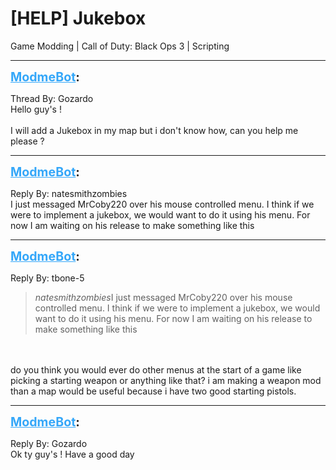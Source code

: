 # [HELP] Jukebox
Game Modding | Call of Duty: Black Ops 3 | Scripting

---
<strong style="font-size: 1.4em;"><span style="text-decoration: underline;text-decoration-color: #34a7f9;"><span style="color:#34a7f9;">ModmeBot</span></span>:</strong>

<p>Thread By: Gozardo<br />Hello guy&#39;s !<br /><br />I will add a Jukebox in my map but i don&#39;t know how, can you help me please ?</p>

---
<strong style="font-size: 1.4em;"><span style="text-decoration: underline;text-decoration-color: #34a7f9;"><span style="color:#34a7f9;">ModmeBot</span></span>:</strong>

<p>Reply By: natesmithzombies<br />I just messaged MrCoby220 over his mouse controlled menu. I think if we were to implement a jukebox, we would want to do it using his menu. For now I am waiting on his release to make something like this</p>

---
<strong style="font-size: 1.4em;"><span style="text-decoration: underline;text-decoration-color: #34a7f9;"><span style="color:#34a7f9;">ModmeBot</span></span>:</strong>

<p>Reply By: tbone-5<br /><blockquote><em>natesmithzombies</em>I just messaged MrCoby220 over his mouse controlled menu. I think if we were to implement a jukebox, we would want to do it using his menu. For now I am waiting on his release to make something like this </blockquote><br /><br />do you think you would ever do other menus at the start of a game like picking a starting weapon or anything like that? i am making a weapon mod than a map would be useful because i have two good starting pistols.</p>

---
<strong style="font-size: 1.4em;"><span style="text-decoration: underline;text-decoration-color: #34a7f9;"><span style="color:#34a7f9;">ModmeBot</span></span>:</strong>

<p>Reply By: Gozardo<br />Ok ty guy&#39;s ! Have a good day</p>
